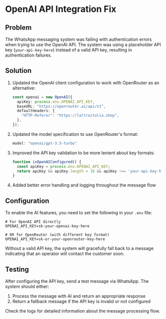 # OpenAI API Integration Fix

## Problem

The WhatsApp messaging system was failing with authentication errors when trying to use the OpenAI API. The system was using a placeholder API key (`your-api-key-here`) instead of a valid API key, resulting in authentication failures.

## Solution

1. Updated the OpenAI client configuration to work with OpenRouter as an alternative:
   ```typescript
   const openai = new OpenAI({
     apiKey: process.env.OPENAI_API_KEY,
     baseURL: "https://openrouter.ai/api/v1",
     defaultHeaders: {
       "HTTP-Referer": "https://laltroitalia.shop",
     },
   });
   ```

2. Updated the model specification to use OpenRouter's format:
   ```typescript
   model: "openai/gpt-3.5-turbo"
   ```

3. Improved the API key validation to be more lenient about key formats:
   ```typescript
   function isOpenAIConfigured() {
     const apiKey = process.env.OPENAI_API_KEY;
     return apiKey && apiKey.length > 10 && apiKey !== 'your-api-key-here';
   }
   ```

4. Added better error handling and logging throughout the message flow

## Configuration

To enable the AI features, you need to set the following in your `.env` file:

```
# For OpenAI API directly
OPENAI_API_KEY=sk-your-openai-key-here

# OR for OpenRouter (with different key format)
OPENAI_API_KEY=sk-or-your-openrouter-key-here
```

Without a valid API key, the system will gracefully fall back to a message indicating that an operator will contact the customer soon.

## Testing

After configuring the API key, send a test message via WhatsApp. The system should either:
1. Process the message with AI and return an appropriate response
2. Return a fallback message if the API key is invalid or not configured

Check the logs for detailed information about the message processing flow. 